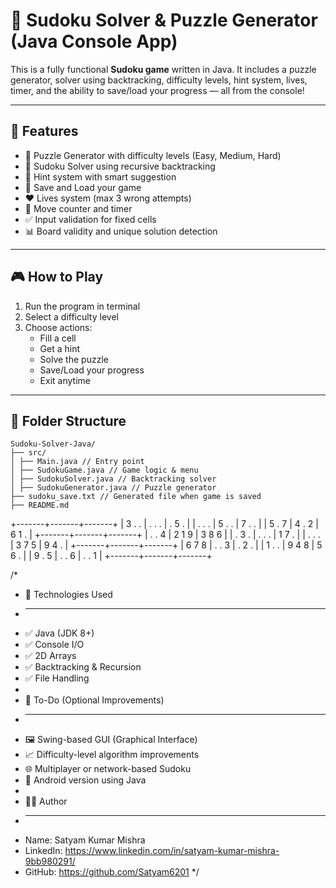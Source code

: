 # 🧩 Sudoku Solver & Puzzle Generator (Java Console App)

This is a fully functional **Sudoku game** written in Java. It includes a puzzle generator, solver using backtracking, difficulty levels, hint system, lives, timer, and the ability to save/load your progress — all from the console!

---

## 🚀 Features

- 🔢 Puzzle Generator with difficulty levels (Easy, Medium, Hard)
- 🧠 Sudoku Solver using recursive backtracking
- 🎯 Hint system with smart suggestion
- 💾 Save and Load your game
- ❤️ Lives system (max 3 wrong attempts)
- 🧮 Move counter and timer
- ✅ Input validation for fixed cells
- 📊 Board validity and unique solution detection

---

## 🎮 How to Play

1. Run the program in terminal
2. Select a difficulty level
3. Choose actions:
   - Fill a cell
   - Get a hint
   - Solve the puzzle
   - Save/Load your progress
   - Exit anytime

---

## 📂 Folder Structure

```
Sudoku-Solver-Java/
├── src/
│ ├── Main.java // Entry point
│ ├── SudokuGame.java // Game logic & menu
│ ├── SudokuSolver.java // Backtracking solver
│ ├── SudokuGenerator.java // Puzzle generator
├── sudoku_save.txt // Generated file when game is saved
├── README.md

```

+-------+-------+-------+
| 3 . . | . . . | . 5 . |
| . . . | 5 . . | 7 . . |
| 5 . 7 | 4 . 2 | 6 1 . |
+-------+-------+-------+
| . . 4 | 2 1 9 | 3 8 6 |
| . 3 . | . . . | 1 7 . |
| . . . | 3 7 5 | 9 4 . |
+-------+-------+-------+
| 6 7 8 | . . 3 | . 2 . |
| 1 . . | 9 4 8 | 5 6 . |
| 9 . 5 | . . 6 | . . 1 |
+-------+-------+-------+

/*
 * 🧩 Technologies Used
 * ---------------------
 * ✅ Java (JDK 8+)
 * ✅ Console I/O
 * ✅ 2D Arrays
 * ✅ Backtracking & Recursion
 * ✅ File Handling
 *
 * 📌 To-Do (Optional Improvements)
 * --------------------------------
 * 🖼️ Swing-based GUI (Graphical Interface)
 * 📈 Difficulty-level algorithm improvements
 * 🌐 Multiplayer or network-based Sudoku
 * 📱 Android version using Java
 *
 * 👨‍💻 Author
 * ------------
 * Name: Satyam Kumar Mishra
 * LinkedIn: https://www.linkedin.com/in/satyam-kumar-mishra-9bb980291/
 * GitHub: https://github.com/Satyam6201
 */
